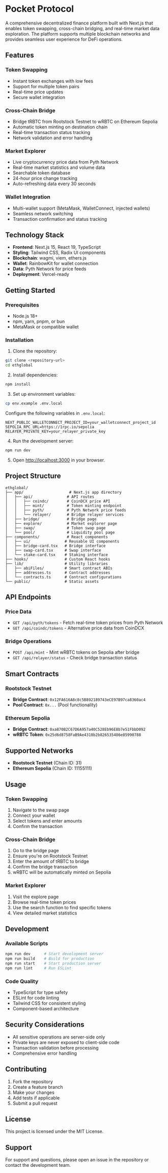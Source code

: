 # Pocket Protocol

A comprehensive decentralized finance platform built with Next.js that enables token swapping, cross-chain bridging, and real-time market data exploration. The platform supports multiple blockchain networks and provides seamless user experience for DeFi operations.

## Features

### Token Swapping
- Instant token exchanges with low fees
- Support for multiple token pairs
- Real-time price updates
- Secure wallet integration

### Cross-Chain Bridge
- Bridge tRBTC from Rootstock Testnet to wRBTC on Ethereum Sepolia
- Automatic token minting on destination chain
- Real-time transaction status tracking
- Network validation and error handling

### Market Explorer
- Live cryptocurrency price data from Pyth Network
- Real-time market statistics and volume data
- Searchable token database
- 24-hour price change tracking
- Auto-refreshing data every 30 seconds

### Wallet Integration
- Multi-wallet support (MetaMask, WalletConnect, injected wallets)
- Seamless network switching
- Transaction confirmation and status tracking

## Technology Stack

- **Frontend**: Next.js 15, React 19, TypeScript
- **Styling**: Tailwind CSS, Radix UI components
- **Blockchain**: wagmi, viem, ethers.js
- **Wallet**: RainbowKit for wallet connection
- **Data**: Pyth Network for price feeds
- **Deployment**: Vercel-ready

## Getting Started

### Prerequisites
- Node.js 18+ 
- npm, yarn, pnpm, or bun
- MetaMask or compatible wallet

### Installation

1. Clone the repository:
```bash
git clone <repository-url>
cd ethglobal
```

2. Install dependencies:
```bash
npm install
```

3. Set up environment variables:
```bash
cp env.example .env.local
```

Configure the following variables in `.env.local`:
```env
NEXT_PUBLIC_WALLETCONNECT_PROJECT_ID=your_walletconnect_project_id
SEPOLIA_RPC_URL=https://1rpc.io/sepolia
RELAYER_PRIVATE_KEY=your_relayer_private_key
```

4. Run the development server:
```bash
npm run dev
```

5. Open [http://localhost:3000](http://localhost:3000) in your browser.

## Project Structure

```
ethglobal/
├── app/                    # Next.js app directory
│   ├── api/               # API routes
│   │   ├── coindc/        # CoinDCX price API
│   │   ├── mint/          # Token minting endpoint
│   │   ├── pyth/          # Pyth Network price feeds
│   │   └── relayer/       # Bridge relayer services
│   ├── bridge/            # Bridge page
│   ├── explore/           # Market explorer page
│   ├── swap/              # Token swap page
│   └── pool/              # Liquidity pool page
├── components/            # React components
│   ├── ui/               # Reusable UI components
│   ├── bridge-card.tsx   # Bridge interface
│   ├── swap-card.tsx     # Swap interface
│   └── stake-card.tsx    # Staking interface
├── hooks/                # Custom React hooks
├── lib/                  # Utility libraries
│   ├── abiFiles/         # Smart contract ABIs
│   ├── addresses.ts      # Contract addresses
│   └── contracts.ts      # Contract configurations
└── public/               # Static assets
```

## API Endpoints

### Price Data
- `GET /api/pyth/tokens` - Fetch real-time token prices from Pyth Network
- `GET /api/coindc/tokens` - Alternative price data from CoinDCX

### Bridge Operations
- `POST /api/mint` - Mint wRBTC tokens on Sepolia after bridge
- `GET /api/relayer/status` - Check bridge transaction status

## Smart Contracts

### Rootstock Testnet
- **Bridge Contract**: `0x12FA616A8c8c5B892189743eCE97B97ca8360ac4`
- **Pool Contract**: `0x...` (Pool functionality)

### Ethereum Sepolia
- **Bridge Contract**: `0xa870B2C67D6A957a40C528Eb96E8b7e51FbbD092`
- **wRBTC Token**: `0x25d6d8758FaB9Ae4310b2b826535486e85990788`

## Supported Networks

- **Rootstock Testnet** (Chain ID: 31)
- **Ethereum Sepolia** (Chain ID: 11155111)

## Usage

### Token Swapping
1. Navigate to the swap page
2. Connect your wallet
3. Select tokens and enter amounts
4. Confirm the transaction

### Cross-Chain Bridge
1. Go to the bridge page
2. Ensure you're on Rootstock Testnet
3. Enter the amount of tRBTC to bridge
4. Confirm the bridge transaction
5. wRBTC will be automatically minted on Sepolia

### Market Explorer
1. Visit the explore page
2. Browse real-time token prices
3. Use the search function to find specific tokens
4. View detailed market statistics

## Development

### Available Scripts
```bash
npm run dev      # Start development server
npm run build    # Build for production
npm run start    # Start production server
npm run lint     # Run ESLint
```

### Code Quality
- TypeScript for type safety
- ESLint for code linting
- Tailwind CSS for consistent styling
- Component-based architecture

## Security Considerations

- All sensitive operations are server-side only
- Private keys are never exposed to client-side code
- Transaction validation before processing
- Comprehensive error handling

## Contributing

1. Fork the repository
2. Create a feature branch
3. Make your changes
4. Add tests if applicable
5. Submit a pull request

## License

This project is licensed under the MIT License.

## Support

For support and questions, please open an issue in the repository or contact the development team.